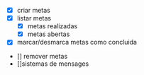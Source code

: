 - [x] criar metas
- [x] listar metas
    - [x] metas realizadas
    -[x] metas abertas
- [x] marcar/desmarca metas como concluida
- [] remover metas
- []sistemas de mensages